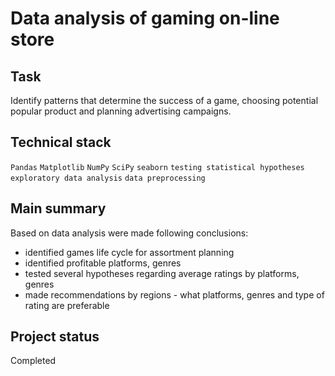 # Data analysis of gaming on-line store

## Task

Identify patterns that determine the success of a game, choosing potential popular product and planning advertising campaigns.

## Technical stack

`Pandas` `Matplotlib` `NumPy` `SciPy` `seaborn` `testing statistical hypotheses` `exploratory data analysis` `data preprocessing`

## Main summary

Based on data analysis were made following conclusions:
- identified games life cycle for assortment planning
- identified profitable platforms, genres
- tested several hypotheses regarding average ratings by platforms, genres
- made recommendations by regions  - what platforms, genres and type of rating are preferable

## Project status

Completed
